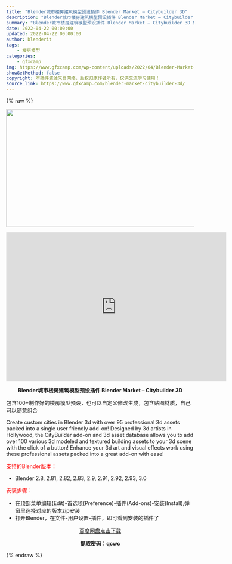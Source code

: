 ```yaml
---
title: "Blender城市楼房建筑模型预设插件 Blender Market – Citybuilder 3D"
description: "Blender城市楼房建筑模型预设插件 Blender Market – Citybuilder 3D 包含100+制作好的楼房模型预设，也可以自定义修改生成，包含贴图材质，自己可以随意组..."
summary: "Blender城市楼房建筑模型预设插件 Blender Market – Citybuilder 3D 包含100+制作好的楼房模型预设，也可以自定义修改生成，包含贴图材质，自己可以随意组..."
date: 2022-04-22 00:00:00
updated: 2022-04-22 00:00:00
author: blenderit
tags: 
    - 楼房模型
categories:
    - gfxcamp
img: https://www.gfxcamp.com/wp-content/uploads/2022/04/Blender-Market-Citybuilder-3D.jpg
showGetMethod: false
copyright: 本插件资源来自网络，版权归原作者所有，仅供交流学习使用！
source_link: https://www.gfxcamp.com/blender-market-citybuilder-3d/
---
```


{% raw %}
<div><p><img decoding="async" class="aligncenter size-full wp-image-103283" src="https://www.gfxcamp.com/wp-content/uploads/2022/04/Blender-Market-Citybuilder-3D.jpg" data-src="https://www.gfxcamp.com/wp-content/uploads/2022/04/Blender-Market-Citybuilder-3D.jpg" alt="" width="591" height="316" data-srcset="https://www.gfxcamp.com/wp-content/uploads/2022/04/Blender-Market-Citybuilder-3D.jpg 591w, https://www.gfxcamp.com/wp-content/uploads/2022/04/Blender-Market-Citybuilder-3D-150x80.jpg 150w" data-sizes="(max-width: 591px) 100vw, 591px"></p><p style="text-align: center;"><iframe loading="lazy" src="https://player.youku.com/embed/XNTg2MzM5MTAwNA==" width="590" height="400" frameborder="0" allowfullscreen="allowfullscreen" data-mce-fragment="1"></iframe></p><p style="text-align: center;"><strong>Blender城市楼房建筑模型预设插件 Blender Market – Citybuilder 3D</strong></p><p>包含100+制作好的楼房模型预设，也可以自定义修改生成，包含贴图材质，自己可以随意组合</p><p>Create custom cities in Blender 3d with over 95 professional 3d assets packed into a single user friendly add-on! Designed by 3d artists in Hollywood, the CityBuilder add-on and 3d asset database allows you to add over 100 various 3d modeled and textured building assets to your 3d scene with the click of a button! Enhance your 3d art and visual effects work using these professional assets packed into a great add-on with ease!</p><p style="text-align: left;"><span style="color: #ff0000;">支持的Blender版本：</span></p><ul>
<li style="text-align: left;">Blender 2.8, 2.81, 2.82, 2.83, 2.9, 2.91, 2.92, 2.93, 3.0</li>
</ul><p style="text-align: left;"><span style="color: #ff0000;">安装步骤：</span></p><ul>
<li>在顶部菜单编辑(Edit)-首选项(Preference)-插件(Add-ons)-安装(Install),弹窗里选择对应的版本zip安装</li>
<li>打开Blender，在文件-用户设置-插件，即可看到安装的插件了</li>
</ul><p style="text-align: center;"><a class="maxbutton-3 maxbutton maxbutton-baidu" target="_blank" rel="noopener" href="https://pan.baidu.com/s/197_uT_n9sOIZA4B4XVUldw?pwd=qcwc"><span class="mb-text">百度网盘点击下载</span></a></p><p style="text-align: center;"><strong>提取密码：qcwc</strong></p></div>
<div style="display: none">gfxcamp</div>
{% endraw %}